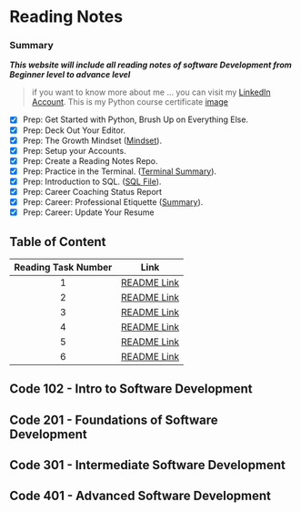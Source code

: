 # Reading Notes
### **Summary**
***This website will include all reading notes of software Development from Beginner level to advance level***
> if you want to know more about me ... you can visit my [LinkedIn Account](https://www.linkedin.com/in/faisal-alhawajreh/).
> This is my Python course certificate [image](./images/cert-25073180-1073.png)
- [x] Prep: Get Started with Python, Brush Up on Everything Else.
- [x] Prep: Deck Out Your Editor.
- [x] Prep: The Growth Mindset ([Mindset](./Mindset.md)).
- [x] Prep: Setup your Accounts.
- [x] Prep: Create a Reading Notes Repo.
- [x] Prep: Practice in the Terminal. ([Terminal Summary](./PracticeInTerminal.md)).
- [x] Prep: Introduction to SQL. ([SQL File](./IntroSQL.md)).
- [x] Prep: Career Coaching Status Report
- [x] Prep: Career: Professional Etiquette ([Summary](https://docs.google.com/document/d/16liaGMwlPXU_oPD2mb5iW8xN_h0xqC5_3JLFZvZAFxo/edit?usp=sharing)).
- [x] Prep: Career: Update Your Resume

## Table of Content

| Reading Task Number  |                       Link                        |
| :----:               |                      :----:                       |
| 1                    | [README Link](./Reading/Week01/Class01/Class01.md)|
| 2                    | [README Link](./Reading/Week01/Class02/Class02.md)|
| 3                    | [README Link](./Reading/Week01/Class03/Class03.md)|
| 4                    | [README Link](./Reading/Week02/Class04.md)|
| 5                    | [README Link](./Reading/Week02/Class05.md)|
| 6                    | [README Link](./Reading/Week03/Class06.md)|



## Code 102 - Intro to Software Development
## Code 201 - Foundations of Software Development
## Code 301 - Intermediate Software Development
## Code 401 - Advanced Software Development
